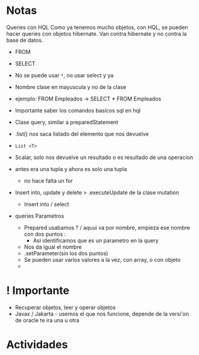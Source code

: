# Notas
Queries con HQL
Como ya tenemos mucho objetos, con HQL, se pueden hacer queries con objetos hibernate. Van contra hibernate y no contra la base de datos.
- FROM
- SELECT
- No se puede usar `*`, no usar  select y ya 
- Nombre clase en mayuscula y no de la clase
- ejemplo: FROM Empleados -> SELECT * FROM Empleados
- Importante saber los comandos basicos sql en hql

- Clase query, similar a preparedStatement
- .list() nos saca listado del elemento que nos devuelve
- `List <T> `
- Scalar, solo nos devuelve un resultado o es resultado de una operacion
- antes era una tupla y ahora es solo una tupla
	- no hace falta un for
- Insert into, update y delete > .executeUpdate de la clase mutation 
	- Insert into / select
- queries Parametros
	- Prepared usabamos ? / aquui va por nombre, empieza ese nombre con dos puntos :
		- Asi identificamos que es un parametro en la query
	- Nos da igual el nombre
	- .setParameter(sin los dos puntos)
	- Se pueden usar varios valores a la vez, con array, o con objeto
	- 


# ! Importante 
- Recuperar objetos, leer y operar objetos
- Javax / Jakarta - usemos el que nos funcione, depende de la versi'on de oracle te ira una u otra





# Actividades
